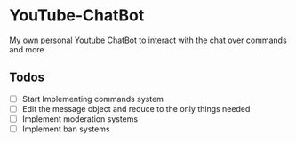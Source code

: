 # YouTube-ChatBot
My own personal Youtube ChatBot to interact with the chat over commands and more

## Todos

* [ ] Start Implementing commands system
* [ ] Edit the message object and reduce to the only things needed
* [ ] Implement moderation systems
* [ ] Implement ban systems